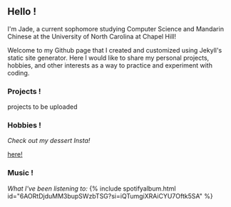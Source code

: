 ## Hello !

I'm Jade, a current sophomore studying Computer Science and Mandarin Chinese at the University of North Carolina at Chapel Hill!

Welcome to my Github page that I created and customized using Jekyll's static site generator. Here I would like to share my personal projects, hobbies, and other interests as a way to practice and experiment with coding. 

### Projects !

projects to be uploaded 

### Hobbies !

_Check out my dessert Insta!_ 

[here!](https://jadehenderson.github.io/dessert/)

### Music !
_What I've been listening to:_ 
{% include spotifyalbum.html id="6AORtDjduMM3bupSWzbTSG?si=iQTumgiXRAiCYU7Oftk5SA" %}
